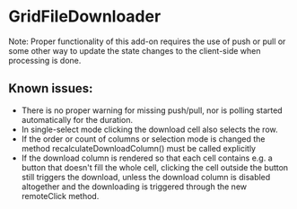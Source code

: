 # GridFileDownloader

Note: Proper functionality of this add-on requires the use of push or pull or some other way to update the state changes to the client-side when processing is done.

Known issues:
-- 

* There is no proper warning for missing push/pull, nor is polling started automatically for the duration.
* In single-select mode clicking the download cell also selects the row.
* If the order or count of columns or selection mode is changed the method recalculateDownloadColumn() must be called explicitly
* If the download column is rendered so that each cell contains e.g. a button that doesn't fill the whole cell, clicking the cell outside the button still triggers the download, unless the download column is disabled altogether and the downloading is triggered through the new remoteClick method.



